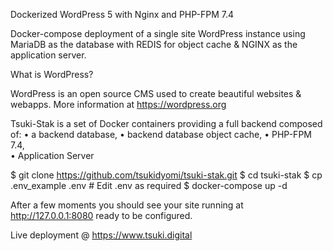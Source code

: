 ﻿Dockerized WordPress 5 with Nginx and PHP-FPM 7.4

Docker-compose deployment of a single site WordPress instance using MariaDB as the database with REDIS for object cache & NGINX as the application server.

What is WordPress?

WordPress is an open source CMS used to create beautiful websites & webapps.
More information at https://wordpress.org



Tsuki-Stak is a set of Docker containers providing a full backend composed of: 
    • a backend database, 
    • backend database object cache, 
    • PHP-FPM 7.4,  
    • Application Server

  $ git clone https://github.com/tsukidyomi/tsuki-stak.git
  $ cd tsuki-stak
  $ cp .env_example .env
	# Edit .env as required
  $ docker-compose up -d 



After a few moments you should see your site running at http://127.0.0.1:8080 ready to be configured.



Live deployment @ https://www.tsuki.digital

